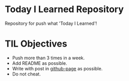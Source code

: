 # Today I Learned Repository

Repository for push what 'Today I Learned'!

# TIL Objectives
- Push more than 3 times in a week.
- Add README as possible.
- Write with post in [github-page](https://lenir.github.io) as possible.
- Do not cheat.
